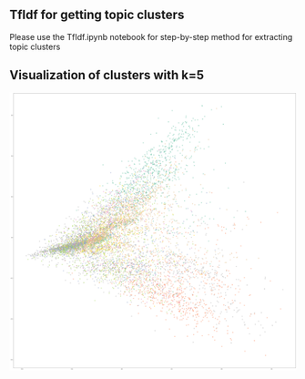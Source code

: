 ## TfIdf for getting topic clusters

Please use the TfIdf.ipynb notebook for step-by-step method for extracting topic clusters

## Visualization of clusters with k=5

![Cluster Visualization with KMeans](tfidf-cluster-visualization.png?raw=true "Cluster Visualization with KMeans (k=5)")